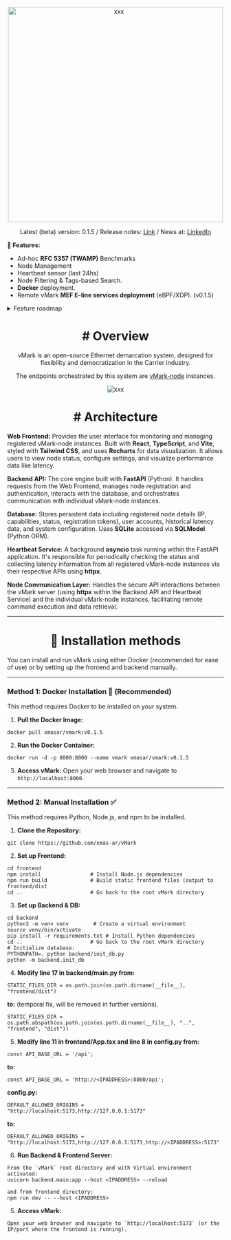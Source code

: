 <p align="center">
  <img src="https://github.com/user-attachments/assets/766164e9-3a5a-46a2-9183-dcfef9bc0aa9" alt="xxx" style="width: 500px; height: auto;">
</p>

<p align="center">Latest (beta) version: 0.1.5 / Release notes: <a href="https://github.com/xmas-ar/vMark/blob/main/docs/base/release_notes.md">Link</a> / News at: <a href="https://linkedin.com/company/pathgate">LinkedIn</a> </p></p>

**🚀 Features:**
- Ad-hoc **RFC 5357 (TWAMP)** Benchmarks
- Node Management
- Heartbeat sensor (last 24hs)
- Node Filtering & Tags-based Search.
- **Docker** deployment.
- Remote vMark **MEF E-line services deployment** (eBPF/XDP). (v0.1.5)


<details>

  <summary>Feature roadmap</summary>
  
  
  ```
   1. Benchmarks:
  
  - Throughput / Latency / Frame Loss (RFC 2544).
  - Back-to-Back and Jitter Testing.
  - Packet Delay Variation (PDV) for voice/video service assurance. 
  - Path MTU Discovery (detect fragmentation issues)
  
  2. Performance Assurance
  
  - 24/7 Service Assurance sessions (XDP BFD implementation).
  - Ethernet OAM CFM/LFM. (IEEE 802.1ag / Y.1731)
  
  3. Automation
  
  - Scheduled Tests (hourly, daily, during maintenance windows)
  - Threshold-Based Alerts (ex: latency > 5 ms triggers an alert)
  - Trend Analysis and Forecasting (AI/ML for predicting future problems, suggest fixes)
  - Dynamic Baseline Learning

  4. Observability metrics
  - Flow Export and Analysis (NetFlow, sFlow, IPFIX support)
  - Real-Time Packet Capture (Wireshark-style exports)
  - Live Traffic Statistics (bandwidth per port, errors, discards, CRCs, etc.)
  - Interface Health Monitoring (up/down, speed mismatches, duplex mismatches)
  
  5. Protocol Support and Flexibility
  
  - DPDK/VPP
  - VLAN, QinQ, MPLS, Segment Routing aware
  - Option for encrypted link testing (IPSec, MACsec links)
  - MEF3 compliance.
  - Timing protocols support (ITU-T G.8262 Sync-E and IEEE 1588v2)
  
  5. UX and Integrations
  
  - Multi-Tenant Support (so multiple users can run tests in parallel)
  - Authentication/Authorization (LDAP, OIDC)
  - Report Generation (PDF/HTML reports after test runs)
  
  6. Advanced Features:
  
  - Adaptive holistic Testing (group tests report that changes dynamically based on live results)
  ```
  
</details>



<h2 align="center"></h2>
<h1 align="center"># Overview</h1>


<p align="center">vMark is an open-source Ethernet demarcation system, designed for flexibility and democratization in the Carrier industry.</p>

<p align="center">The endpoints orchestrated by this system are <a href="https://github.com/xmas-ar/vMark-node">vMark-node</a> instances. </p>


<p align="center">
  <img src="https://github.com/user-attachments/assets/0ea88ad2-df81-4858-8775-f0ba3d4040b4" alt="xxx">
</p>



<h1 align="center"># Architecture</h1>

**Web Frontend:**
Provides the user interface for monitoring and managing registered vMark-node instances. Built with **React**, **TypeScript**, and **Vite**, styled with **Tailwind CSS**, and uses **Recharts** for data visualization. It allows users to view node status, configure settings, and visualize performance data like latency.

**Backend API:**
The core engine built with **FastAPI** (Python). It handles requests from the Web Frontend, manages node registration and authentication, interacts with the database, and orchestrates communication with individual vMark-node instances.

**Database:**
Stores persistent data including registered node details (IP, capabilities, status, registration tokens), user accounts, historical latency data, and system configuration. Uses **SQLite** accessed via **SQLModel** (Python ORM).

**Heartbeat Service:**
A background **asyncio** task running within the FastAPI application. It's responsible for periodically checking the status and collecting latency information from all registered vMark-node instances via their respective APIs using **httpx**.

**Node Communication Layer:**
Handles the secure API interactions between the vMark server (using **httpx** within the Backend API and Heartbeat Service) and the individual vMark-node instances, facilitating remote command execution and data retrieval.

___

<h1 align="center">📎 Installation methods</h1>

You can install and run vMark using either Docker (recommended for ease of use) or by setting up the frontend and backend manually.

___

### Method 1: Docker Installation 🔄 (Recommended)

This method requires Docker to be installed on your system.

1.  **Pull the Docker Image:**

```
docker pull xmasar/vmark:v0.1.5
```

2.  **Run the Docker Container:**
```
docker run -d -p 8000:8000 --name vmark xmasar/vmark:v0.1.5
```

3.  **Access vMark:** Open your web browser and navigate to `http://localhost:8000`.

___
### Method 2: Manual Installation ✅

This method requires Python, Node.js, and npm to be installed.

1.  **Clone the Repository:**
   
```
git clone https://github.com/xmas-ar/vMark
```

2.  **Set up Frontend:**

```
cd frontend
npm install                # Install Node.js dependencies
npm run build              # Build static frontend files (output to frontend/dist
cd ..                      # Go back to the root vMark directory
```

3.  **Set up Backend & DB:**

```
cd backend
python3 -m venv venv        # Create a virtual environment
source venv/bin/activate
pip install -r requirements.txt # Install Python dependencies
cd ..                      # Go back to the root vMark directory
# Initialize database:
PYTHONPATH=. python backend/init_db.py
python -m backend.init_db
```

4.  **Modify line 17 in backend/main.py from:**
```
STATIC_FILES_DIR = os.path.join(os.path.dirname(__file__), "frontend/dist")
```
**to:** (temporal fix, will be removed in further versions).
```
STATIC_FILES_DIR = os.path.abspath(os.path.join(os.path.dirname(__file__), "..", "frontend", "dist"))
```

5.  **Modify line 11 in frontend/App.tsx and line 8 in config.py from:**
```
const API_BASE_URL = '/api';
```
**to:**
```
const API_BASE_URL = 'http://<IPADDRESS>:8000/api';
```
**config.py:**
```
DEFAULT_ALLOWED_ORIGINS = "http://localhost:5173,http://127.0.0.1:5173"
```
**to:**
```
DEFAULT_ALLOWED_ORIGINS = "http://localhost:5173,http://127.0.0.1:5173,http://<IPADDRESS>:5173"
```
  
6.  **Run Backend & Frontend Server:**

```
From the `vMark` root directory and with Virtual environment activated:
uvicorn backend.main:app --host <IPADDRESS> --reload

and from frontend directory:
npm run dev -- --host <IPADDRESS>
```


5.  **Access vMark:**

```
Open your web browser and navigate to `http://localhost:5173` (or the IP/port where the frontend is running).

```
